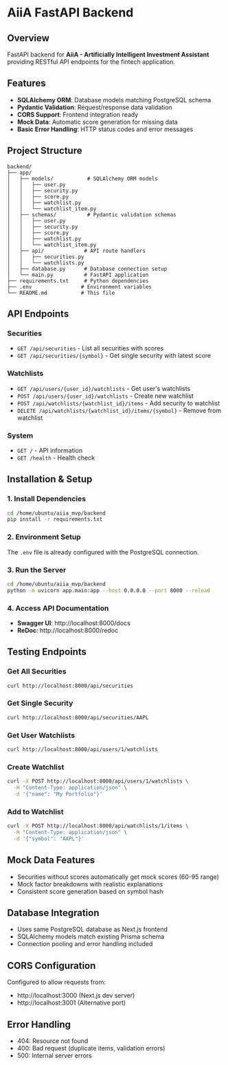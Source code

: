 
# AiiA FastAPI Backend

## Overview
FastAPI backend for **AiiA - Artificially Intelligent Investment Assistant** providing RESTful API endpoints for the fintech application.

## Features
- **SQLAlchemy ORM**: Database models matching PostgreSQL schema
- **Pydantic Validation**: Request/response data validation  
- **CORS Support**: Frontend integration ready
- **Mock Data**: Automatic score generation for missing data
- **Basic Error Handling**: HTTP status codes and error messages

## Project Structure
```
backend/
├── app/
│   ├── models/           # SQLAlchemy ORM models
│   │   ├── user.py
│   │   ├── security.py
│   │   ├── score.py
│   │   ├── watchlist.py
│   │   └── watchlist_item.py
│   ├── schemas/          # Pydantic validation schemas
│   │   ├── user.py
│   │   ├── security.py
│   │   ├── score.py
│   │   ├── watchlist.py
│   │   └── watchlist_item.py
│   ├── api/             # API route handlers
│   │   ├── securities.py
│   │   └── watchlists.py
│   ├── database.py      # Database connection setup
│   └── main.py          # FastAPI application
├── requirements.txt     # Python dependencies
├── .env                # Environment variables
└── README.md           # This file
```

## API Endpoints

### Securities
- `GET /api/securities` - List all securities with scores
- `GET /api/securities/{symbol}` - Get single security with latest score

### Watchlists  
- `GET /api/users/{user_id}/watchlists` - Get user's watchlists
- `POST /api/users/{user_id}/watchlists` - Create new watchlist
- `POST /api/watchlists/{watchlist_id}/items` - Add security to watchlist
- `DELETE /api/watchlists/{watchlist_id}/items/{symbol}` - Remove from watchlist

### System
- `GET /` - API information
- `GET /health` - Health check

## Installation & Setup

### 1. Install Dependencies
```bash
cd /home/ubuntu/aiia_mvp/backend
pip install -r requirements.txt
```

### 2. Environment Setup
The `.env` file is already configured with the PostgreSQL connection.

### 3. Run the Server
```bash
cd /home/ubuntu/aiia_mvp/backend
python -m uvicorn app.main:app --host 0.0.0.0 --port 8000 --reload
```

### 4. Access API Documentation
- **Swagger UI**: http://localhost:8000/docs
- **ReDoc**: http://localhost:8000/redoc

## Testing Endpoints

### Get All Securities
```bash
curl http://localhost:8000/api/securities
```

### Get Single Security
```bash
curl http://localhost:8000/api/securities/AAPL
```

### Get User Watchlists
```bash
curl http://localhost:8000/api/users/1/watchlists
```

### Create Watchlist
```bash
curl -X POST http://localhost:8000/api/users/1/watchlists \
  -H "Content-Type: application/json" \
  -d '{"name": "My Portfolio"}'
```

### Add to Watchlist
```bash
curl -X POST http://localhost:8000/api/watchlists/1/items \
  -H "Content-Type: application/json" \
  -d '{"symbol": "AAPL"}'
```

## Mock Data Features
- Securities without scores automatically get mock scores (60-95 range)
- Mock factor breakdowns with realistic explanations
- Consistent score generation based on symbol hash

## Database Integration
- Uses same PostgreSQL database as Next.js frontend
- SQLAlchemy models match existing Prisma schema
- Connection pooling and error handling included

## CORS Configuration
Configured to allow requests from:
- http://localhost:3000 (Next.js dev server)
- http://localhost:3001 (Alternative port)

## Error Handling
- 404: Resource not found
- 400: Bad request (duplicate items, validation errors)
- 500: Internal server errors
